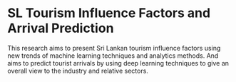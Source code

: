 # SL Tourism Influence Factors and Arrival Prediction
 This research aims to present Sri Lankan tourism influence factors using new trends of machine learning techniques and analytics methods. And aims to predict tourist arrivals by using deep learning techniques to give an overall view to the industry and relative sectors. 
